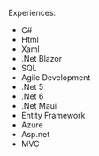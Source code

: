 Experiences:

- C#
- Html
- Xaml
- .Net Blazor
- SQL
- Agile Development
- .Net 5
- .Net 6
- .Net Maui
- Entity Framework
- Azure
- Asp.net
- MVC
